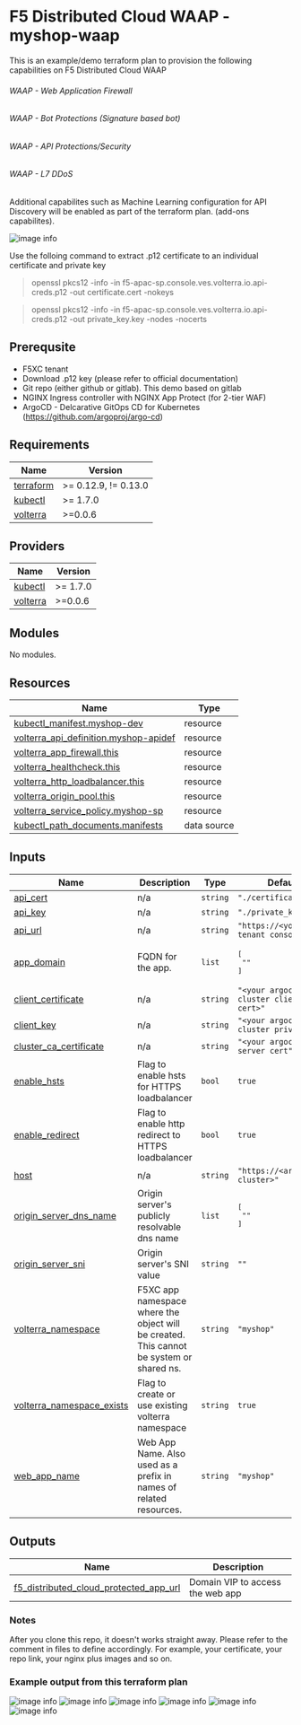# F5 Distributed Cloud WAAP - myshop-waap
This is an example/demo terraform plan to provision the following capabilities on F5 Distributed Cloud WAAP
###### WAAP - Web Application Firewall
###### WAAP - Bot Protections (Signature based bot)
###### WAAP - API Protections/Security
###### WAAP - L7 DDoS 

Additional capabilites such as Machine Learning configuration for API Discovery will be enabled as part of the terraform plan. (add-ons capabilites).

![image info](images/page0.png)

Use the folloing command to extract .p12 certificate to an individual certificate and private key

> openssl pkcs12 -info -in f5-apac-sp.console.ves.volterra.io.api-creds.p12 -out certificate.cert -nokeys

> openssl pkcs12 -info -in f5-apac-sp.console.ves.volterra.io.api-creds.p12 -out private_key.key -nodes -nocerts




## Prerequsite
- F5XC tenant
- Download .p12 key (please refer to official documentation)
- Git repo (either github or gitlab). This demo based on gitlab
- NGINX Ingress controller with NGINX App Protect (for 2-tier WAF)
- ArgoCD - Delcarative GitOps CD for Kubernetes (https://github.com/argoproj/argo-cd)



<!-- BEGIN_TF_DOCS -->
## Requirements

| Name | Version |
|------|---------|
| <a name="requirement_terraform"></a> [terraform](#requirement\_terraform) | >= 0.12.9, != 0.13.0 |
| <a name="requirement_kubectl"></a> [kubectl](#requirement\_kubectl) | >= 1.7.0 |
| <a name="requirement_volterra"></a> [volterra](#requirement\_volterra) | >=0.0.6 |

## Providers

| Name | Version |
|------|---------|
| <a name="provider_kubectl"></a> [kubectl](#provider\_kubectl) | >= 1.7.0 |
| <a name="provider_volterra"></a> [volterra](#provider\_volterra) | >=0.0.6 |

## Modules

No modules.

## Resources

| Name | Type |
|------|------|
| [kubectl_manifest.myshop-dev](https://registry.terraform.io/providers/gavinbunney/kubectl/latest/docs/resources/manifest) | resource |
| [volterra_api_definition.myshop-apidef](https://registry.terraform.io/providers/volterraedge/volterra/latest/docs/resources/api_definition) | resource |
| [volterra_app_firewall.this](https://registry.terraform.io/providers/volterraedge/volterra/latest/docs/resources/app_firewall) | resource |
| [volterra_healthcheck.this](https://registry.terraform.io/providers/volterraedge/volterra/latest/docs/resources/healthcheck) | resource |
| [volterra_http_loadbalancer.this](https://registry.terraform.io/providers/volterraedge/volterra/latest/docs/resources/http_loadbalancer) | resource |
| [volterra_origin_pool.this](https://registry.terraform.io/providers/volterraedge/volterra/latest/docs/resources/origin_pool) | resource |
| [volterra_service_policy.myshop-sp](https://registry.terraform.io/providers/volterraedge/volterra/latest/docs/resources/service_policy) | resource |
| [kubectl_path_documents.manifests](https://registry.terraform.io/providers/gavinbunney/kubectl/latest/docs/data-sources/path_documents) | data source |

## Inputs

| Name | Description | Type | Default | Required |
|------|-------------|------|---------|:--------:|
| <a name="input_api_cert"></a> [api\_cert](#input\_api\_cert) | n/a | `string` | `"./certificate.cert"` | no |
| <a name="input_api_key"></a> [api\_key](#input\_api\_key) | n/a | `string` | `"./private_key.key"` | no |
| <a name="input_api_url"></a> [api\_url](#input\_api\_url) | n/a | `string` | `"https://<your tenant console>/api"` | no |
| <a name="input_app_domain"></a> [app\_domain](#input\_app\_domain) | FQDN for the app. | `list` | <pre>[<br>  "<your fqdn>"<br>]</pre> | no |
| <a name="input_client_certificate"></a> [client\_certificate](#input\_client\_certificate) | n/a | `string` | `"<your argocd cluster client cert>"` | no |
| <a name="input_client_key"></a> [client\_key](#input\_client\_key) | n/a | `string` | `"<your argocd cluster private key"` | no |
| <a name="input_cluster_ca_certificate"></a> [cluster\_ca\_certificate](#input\_cluster\_ca\_certificate) | n/a | `string` | `"<your argocd ca server cert"` | no |
| <a name="input_enable_hsts"></a> [enable\_hsts](#input\_enable\_hsts) | Flag to enable hsts for HTTPS loadbalancer | `bool` | `true` | no |
| <a name="input_enable_redirect"></a> [enable\_redirect](#input\_enable\_redirect) | Flag to enable http redirect to HTTPS loadbalancer | `bool` | `true` | no |
| <a name="input_host"></a> [host](#input\_host) | n/a | `string` | `"https://<argo cd cluster>"` | no |
| <a name="input_origin_server_dns_name"></a> [origin\_server\_dns\_name](#input\_origin\_server\_dns\_name) | Origin server's publicly resolvable dns name | `list` | <pre>[<br>  "<your backend>"<br>]</pre> | no |
| <a name="input_origin_server_sni"></a> [origin\_server\_sni](#input\_origin\_server\_sni) | Origin server's SNI value | `string` | `""` | no |
| <a name="input_volterra_namespace"></a> [volterra\_namespace](#input\_volterra\_namespace) | F5XC app namespace where the object will be created. This cannot be system or shared ns. | `string` | `"myshop"` | no |
| <a name="input_volterra_namespace_exists"></a> [volterra\_namespace\_exists](#input\_volterra\_namespace\_exists) | Flag to create or use existing volterra namespace | `string` | `true` | no |
| <a name="input_web_app_name"></a> [web\_app\_name](#input\_web\_app\_name) | Web App Name. Also used as a prefix in names of related resources. | `string` | `"myshop"` | no |

## Outputs

| Name | Description |
|------|-------------|
| <a name="output_f5_distributed_cloud_protected_app_url"></a> [f5\_distributed\_cloud\_protected\_app\_url](#output\_f5\_distributed\_cloud\_protected\_app\_url) | Domain VIP to access the web app |
<!-- END_TF_DOCS -->

### Notes
After you clone this repo, it doesn't works straight away. Please refer to the comment in files to define accordingly. For example, your certificate, your repo link, your nginx plus images and so on.

### Example output from this terraform plan
![image info](images/page1.png)
![image info](images/page2.png)
![image info](images/page3.png)
![image info](images/page4.png)
![image info](images/page5.png)
![image info](images/page6.png)
